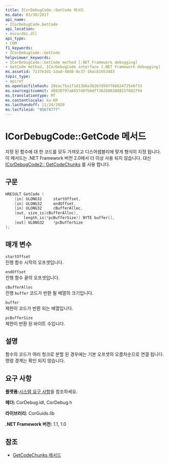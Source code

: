 ```yaml
---
title: ICorDebugCode::GetCode 메서드
ms.date: 03/30/2017
api_name:
- ICorDebugCode.GetCode
api_location:
- mscordbi.dll
api_type:
- COM
f1_keywords:
- ICorDebugCode::GetCode
helpviewer_keywords:
- ICorDebugCode::GetCode method [.NET Framework debugging]
- GetCode method, ICorDebugCode interface [.NET Framework debugging]
ms.assetid: 7137e3d1-1dad-48d8-8c37-16ac816534d3
topic_type:
- apiref
ms.openlocfilehash: 20eac75a1f1d13b6a30267d56ff66024725e6f33
ms.sourcegitcommit: d8020797a6657d0fbbdff362b80300815f682f94
ms.translationtype: MT
ms.contentlocale: ko-KR
ms.lasthandoff: 11/24/2020
ms.locfileid: "95674777"
---
```

# <a name="icordebugcodegetcode-method"></a>ICorDebugCode::GetCode 메서드

지정 된 함수에 대 한 코드를 모두 가져오고 디스어셈블리에 맞게 형식이 지정 됩니다. 이 메서드는 .NET Framework 버전 2.0에서 더 이상 사용 되지 않습니다. 대신 [ICorDebugCode2:: GetCodeChunks](icordebugcode2-getcodechunks-method.md) 를 사용 합니다.  
  
## <a name="syntax"></a>구문  
  
```cpp  
HRESULT GetCode (  
    [in] ULONG32     startOffset,
    [in] ULONG32     endOffset,  
    [in] ULONG32     cBufferAlloc,  
    [out, size_is(cBufferAlloc),  
        length_is(*pcBufferSize)] BYTE buffer[],  
    [out] ULONG32    *pcBufferSize  
);  
```  
  
## <a name="parameters"></a>매개 변수  

 `startOffset`  
 진행 함수 시작의 오프셋입니다.  
  
 `endOffset`  
 진행 함수 끝의 오프셋입니다.  
  
 `cBufferAlloc`  
 진행 `buffer` 코드가 반환 될 배열의 크기입니다.  
  
 `buffer`  
 제한이 코드가 반환 되는 배열입니다.  
  
 `pcBufferSize`  
 제한이 반환 된 바이트 수입니다.  
  
## <a name="remarks"></a>설명  

 함수의 코드가 여러 청크로 분할 된 경우에는 기본 오프셋의 오름차순으로 연결 됩니다. 명령 경계는 확인 되지 않습니다.  
  
## <a name="requirements"></a>요구 사항  

 **플랫폼:**[시스템 요구 사항](../../get-started/system-requirements.md)을 참조하세요.  
  
 **헤더:** CorDebug.idl, CorDebug.h  
  
 **라이브러리:** CorGuids.lib  
  
 **.NET Framework 버전:** 1.1, 1.0  
  
## <a name="see-also"></a>참조

- [GetCodeChunks 메서드](icordebugcode2-getcodechunks-method.md)
